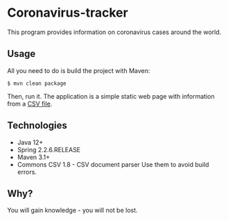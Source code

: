 # Coronavirus-tracker <br/>
This program provides information on coronavirus cases around the world.
## Usage
All you need to do is build the project with Maven:
```
$ mvn clean package
```
Then, run it. The application is a simple static web page with information from a [CSV file](https://raw.githubusercontent.com/CSSEGISandData/COVID-19/master/csse_covid_19_data/csse_covid_19_time_series/time_series_covid19_confirmed_global.csv).
## Technologies 
- Java 12+
- Spring 2.2.6.RELEASE
- Maven 3.1+
- Commons CSV 1.8 - CSV document parser 
Use them to avoid build errors.
## Why?
You will gain knowledge - you will not be lost.
